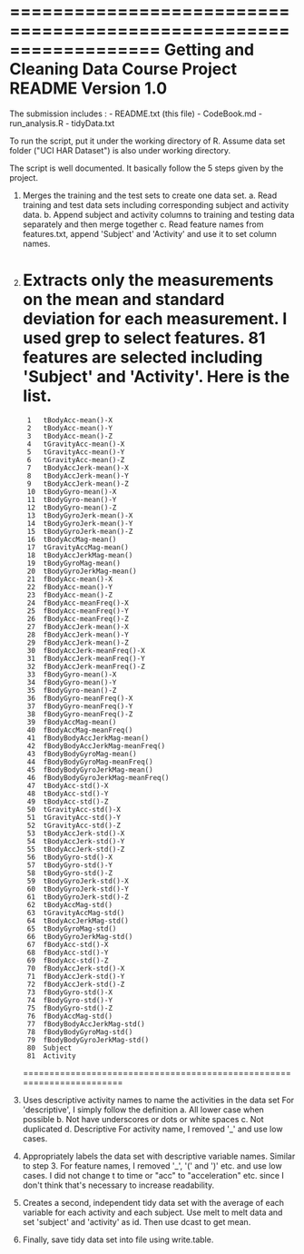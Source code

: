 ==================================================================
Getting and Cleaning Data Course Project README
Version 1.0
==================================================================

The submission includes :
	- README.txt (this file)
	- CodeBook.md 
	- run_analysis.R
	- tidyData.txt
	
To run the script, put it under the working directory of R. Assume data set folder ("UCI HAR Dataset") is also under working directory.

The script is well documented. It basically follow the 5 steps given by the project. 

1. Merges the training and the test sets to create one data set.
	a. Read training and test data sets including corresponding subject and activity data. 
	b. Append subject and activity columns to training and testing data separately and then merge together
    c. Read feature names from features.txt, append 'Subject' and 'Activity' and use it to set column names.
	
2. Extracts only the measurements on the mean and standard deviation for each measurement. 
   I used grep to select features. 81 features are selected including 'Subject' and 'Activity'. Here is the list.
   ======================================================================
		1   tBodyAcc-mean()-X
		2	tBodyAcc-mean()-Y
		3	tBodyAcc-mean()-Z
		4	tGravityAcc-mean()-X
		5	tGravityAcc-mean()-Y
		6	tGravityAcc-mean()-Z
		7	tBodyAccJerk-mean()-X
		8	tBodyAccJerk-mean()-Y
		9	tBodyAccJerk-mean()-Z
		10	tBodyGyro-mean()-X
		11	tBodyGyro-mean()-Y
		12	tBodyGyro-mean()-Z
		13	tBodyGyroJerk-mean()-X
		14	tBodyGyroJerk-mean()-Y
		15	tBodyGyroJerk-mean()-Z
		16	tBodyAccMag-mean()
		17	tGravityAccMag-mean()
		18	tBodyAccJerkMag-mean()
		19	tBodyGyroMag-mean()
		20	tBodyGyroJerkMag-mean()
		21	fBodyAcc-mean()-X
		22	fBodyAcc-mean()-Y
		23	fBodyAcc-mean()-Z
		24	fBodyAcc-meanFreq()-X
		25	fBodyAcc-meanFreq()-Y
		26	fBodyAcc-meanFreq()-Z
		27	fBodyAccJerk-mean()-X
		28	fBodyAccJerk-mean()-Y
		29	fBodyAccJerk-mean()-Z
		30	fBodyAccJerk-meanFreq()-X
		31	fBodyAccJerk-meanFreq()-Y
		32	fBodyAccJerk-meanFreq()-Z
		33	fBodyGyro-mean()-X
		34	fBodyGyro-mean()-Y
		35	fBodyGyro-mean()-Z
		36	fBodyGyro-meanFreq()-X
		37	fBodyGyro-meanFreq()-Y
		38	fBodyGyro-meanFreq()-Z
		39	fBodyAccMag-mean()
		40	fBodyAccMag-meanFreq()
		41	fBodyBodyAccJerkMag-mean()
		42	fBodyBodyAccJerkMag-meanFreq()
		43	fBodyBodyGyroMag-mean()
		44	fBodyBodyGyroMag-meanFreq()
		45	fBodyBodyGyroJerkMag-mean()
		46	fBodyBodyGyroJerkMag-meanFreq()
		47	tBodyAcc-std()-X
		48	tBodyAcc-std()-Y
		49	tBodyAcc-std()-Z
		50	tGravityAcc-std()-X
		51	tGravityAcc-std()-Y
		52	tGravityAcc-std()-Z
		53	tBodyAccJerk-std()-X
		54	tBodyAccJerk-std()-Y
		55	tBodyAccJerk-std()-Z
		56	tBodyGyro-std()-X
		57	tBodyGyro-std()-Y
		58	tBodyGyro-std()-Z
		59	tBodyGyroJerk-std()-X
		60	tBodyGyroJerk-std()-Y
		61	tBodyGyroJerk-std()-Z
		62	tBodyAccMag-std()
		63	tGravityAccMag-std()
		64	tBodyAccJerkMag-std()
		65	tBodyGyroMag-std()
		66	tBodyGyroJerkMag-std()
		67	fBodyAcc-std()-X
		68	fBodyAcc-std()-Y
		69	fBodyAcc-std()-Z
		70	fBodyAccJerk-std()-X
		71	fBodyAccJerk-std()-Y
		72	fBodyAccJerk-std()-Z
		73	fBodyGyro-std()-X
		74	fBodyGyro-std()-Y
		75	fBodyGyro-std()-Z
		76	fBodyAccMag-std()
		77	fBodyBodyAccJerkMag-std()
		78	fBodyBodyGyroMag-std()
		79	fBodyBodyGyroJerkMag-std()
		80	Subject
		81	Activity
   ======================================================================

3. Uses descriptive activity names to name the activities in the data set
	For 'descriptive', I simply follow the definition 
	a. All lower case when possible
	b. Not have underscores or dots or white spaces
	c. Not duplicated
	d. Descriptive
	For activity name, I removed '_' and use low cases. 
	    
4. Appropriately labels the data set with descriptive variable names. 
	Similar to step 3. 
	For feature names, I removed '_', '(' and ')' etc. and use low cases. 
	I did not change t to time or "acc" to "acceleration" etc. since I don't think that's necessary to increase readability. 

5. Creates a second, independent tidy data set with the average of each variable for each activity and each subject.
	Use melt to melt data and set 'subject' and 'activity' as id. Then use dcast to get mean.
    
6. Finally, save tidy data set into file using write.table.
